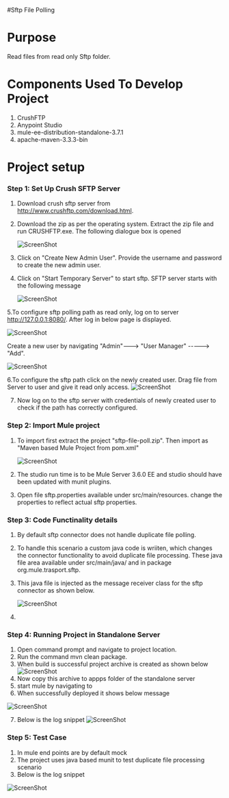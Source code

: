 #Sftp File Polling

Purpose
=======

Read files from read only Sftp folder.

Components Used To Develop Project
==================================

1. CrushFTP
2. Anypoint Studio
3. mule-ee-distribution-standalone-3.7.1
4. apache-maven-3.3.3-bin

Project setup
==============

### Step 1: Set Up Crush SFTP Server

1. Download crush sftp server from <a href="http://www.crushftp.com/download.html"> http://www.crushftp.com/download.html.
2. Download the zip as per the operating system.
   Extract the zip file and run CRUSHFTP.exe. The following dialogue box is opened
 
    ![ScreenShot](https://raw.githubusercontent.com/indiramallick1988/Demo2/master/tool/crushftpexe.PNG)

3. Click on "Create New Admin User". Provide the username and password to create the new admin user.
4. Click on "Start Temporary Server" to start sftp. SFTP server starts with the following message

   ![ScreenShot](https://raw.githubusercontent.com/indiramallick1988/Demo2/master/tool/serverstarted1.PNG)

5.To configure sftp polling path as read only, log on to server <a href="http://127.0.0.1:8080/"> http://127.0.0.1:8080/.
  After log in below page is displayed.

![ScreenShot](https://raw.githubusercontent.com/indiramallick1988/Demo2/master/tool/admin.PNG)
  
  Create a new user by navigating "Admin"---> "User Manager" -----> "Add".
  
  ![ScreenShot](https://raw.githubusercontent.com/indiramallick1988/Demo2/master/tool/usermanager1.png)
  
6.To configure the sftp path click on the newly created user. Drag file from Server to user and give it read only access.
  ![ScreenShot](https://raw.githubusercontent.com/indiramallick1988/Demo2/master/tool/sftp%20path%20conf1.PNG)

7. Now log on to the sftp server with credentials of newly created user to check if the path has correctly configured.
 
### Step 2: Import Mule project

1. To import first extract the project "sftp-file-poll.zip". Then import as "Maven based Mule Project from pom.xml"

    ![ScreenShot](https://raw.githubusercontent.com/indiramallick1988/Demo2/master/tool/sftp%20path%20conf1.PNG)
    
2. The studio run time is to be Mule Server 3.6.0 EE and studio should have been updated with munit plugins.
3. Open file sftp.properties available under src/main/resources. change the properties to reflect actual sftp properties.

### Step 3: Code Functinality details

1. By default sftp connector does not handle duplicate file polling. 
2. To handle this scenario a custom java code is wriiten, which changes the connector functionality to avoid duplicate file processing. These java file area available under src/main/java/ and in package org.mule.trasport.sftp.
3. This java file is injected as the message receiver class for the sftp connector as shown below.

    ![ScreenShot](https://raw.githubusercontent.com/indiramallick1988/Demo2/master/tool/sftp%20path%20conf1.PNG)
    
4. 

### Step 4: Running Project in Standalone Server

1. Open command prompt and navigate to project location.
2. Run the command mvn clean package.
3. When build is successful project archive is created as shown below
    ![ScreenShot](https://raw.githubusercontent.com/indiramallick1988/Demo2/master/tool/sftp%20path%20conf1.PNG)
4. Now copy this archive to appps folder of the standalone server
5. start mule by navigating to 
6. When successfully deployed it shows below message 

![ScreenShot](https://raw.githubusercontent.com/indiramallick1988/Demo2/master/tool/sftp%20path%20conf1.PNG) 

7. Below is the log snippet
![ScreenShot](https://raw.githubusercontent.com/indiramallick1988/Demo2/master/tool/sftp%20path%20conf1.PNG) 

### Step 5: Test Case

1. In mule end points are by default mock
2. The project uses java based munit to test duplicate file processing scenario
3. Below is the log snippet

![ScreenShot](https://raw.githubusercontent.com/indiramallick1988/Demo2/master/tool/junit.PNG) 
